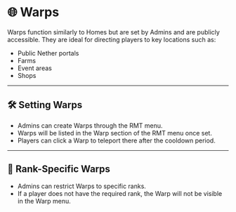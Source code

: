 # 🌐 Warps

Warps function similarly to Homes but are set by Admins and are publicly accessible. They are ideal for directing players to key locations such as:

* Public Nether portals
* Farms
* Event areas
* Shops

---

## 🛠️ Setting Warps

* Admins can create Warps through the RMT menu.
* Warps will be listed in the Warp section of the RMT menu once set.
* Players can click a Warp to teleport there after the cooldown period.

---

## 🎯 Rank-Specific Warps

* Admins can restrict Warps to specific ranks.
* If a player does not have the required rank, the Warp will not be visible in the Warp menu.
